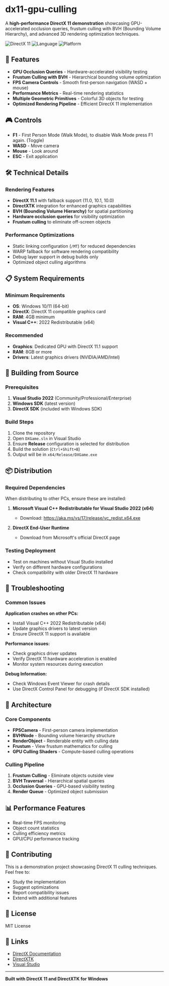 # dx11-gpu-culling

A **high-performance DirectX 11 demonstration** showcasing GPU-accelerated occlusion queries, frustum culling with BVH (Bounding Volume Hierarchy), and advanced 3D rendering optimization techniques.

![DirectX 11](https://img.shields.io/badge/DirectX-11-blue.svg)
![Language](https://img.shields.io/badge/Language-C++-orange.svg)
![Platform](https://img.shields.io/badge/Platform-Windows-lightgrey.svg)

## 🚀 Features

- **GPU Occlusion Queries** - Hardware-accelerated visibility testing
- **Frustum Culling with BVH** - Hierarchical bounding volume optimization
- **FPS Camera Controls** - Smooth first-person navigation (WASD + mouse)
- **Performance Metrics** - Real-time rendering statistics
- **Multiple Geometric Primitives** - Colorful 3D objects for testing
- **Optimized Rendering Pipeline** - Efficient DirectX 11 implementation

## 🎮 Controls

- **F1** - First Person Mode (Walk Mode), to disable Walk Mode press F1 again. (Toggle)
- **WASD** - Move camera
- **Mouse** - Look around
- **ESC** - Exit application

## 🛠️ Technical Details

### Rendering Features
- **DirectX 11.1** with fallback support (11.0, 10.1, 10.0)
- **DirectXTK** integration for enhanced graphics capabilities
- **BVH (Bounding Volume Hierarchy)** for spatial partitioning
- **Hardware occlusion queries** for visibility optimization
- **Frustum culling** to eliminate off-screen objects

### Performance Optimizations
- Static linking configuration (`/MT`) for reduced dependencies
- WARP fallback for software rendering compatibility
- Debug layer support in debug builds only
- Optimized object culling algorithms

## 📋 System Requirements

### Minimum Requirements
- **OS**: Windows 10/11 (64-bit)
- **DirectX**: DirectX 11 compatible graphics card
- **RAM**: 4GB minimum
- **Visual C++**: 2022 Redistributable (x64)

### Recommended
- **Graphics**: Dedicated GPU with DirectX 11.1 support
- **RAM**: 8GB or more
- **Drivers**: Latest graphics drivers (NVIDIA/AMD/Intel)

## 🔧 Building from Source

### Prerequisites
1. **Visual Studio 2022** (Community/Professional/Enterprise)
2. **Windows SDK** (latest version)
3. **DirectX SDK** (included with Windows SDK)

### Build Steps
1. Clone the repository
2. Open `DXGame.sln` in Visual Studio
3. Ensure **Release** configuration is selected for distribution
4. Build the solution (`Ctrl+Shift+B`)
5. Output will be in `x64/Release/DXGame.exe`

## 📦 Distribution

### Required Dependencies
When distributing to other PCs, ensure these are installed:

1. **Microsoft Visual C++ Redistributable for Visual Studio 2022 (x64)**
   - Download: https://aka.ms/vs/17/release/vc_redist.x64.exe

2. **DirectX End-User Runtime**
   - Download from Microsoft's official DirectX page

### Testing Deployment
- Test on machines without Visual Studio installed
- Verify on different hardware configurations
- Check compatibility with older DirectX 11 hardware

## 🐛 Troubleshooting

### Common Issues

**Application crashes on other PCs:**
- Install Visual C++ 2022 Redistributable (x64)
- Update graphics drivers to latest version
- Ensure DirectX 11 support is available

**Performance issues:**
- Check graphics driver updates
- Verify DirectX 11 hardware acceleration is enabled
- Monitor system resources during execution

**Debug Information:**
- Check Windows Event Viewer for crash details
- Use DirectX Control Panel for debugging (if DirectX SDK installed)

## 🧪 Architecture

### Core Components
- **FPSCamera** - First-person camera implementation
- **BVHNode** - Bounding volume hierarchy structure
- **RenderObject** - Renderable entity with culling data
- **Frustum** - View frustum mathematics for culling
- **GPU Culling Shaders** - Compute-based culling operations

### Culling Pipeline
1. **Frustum Culling** - Eliminate objects outside view
2. **BVH Traversal** - Hierarchical spatial queries
3. **Occlusion Queries** - GPU-based visibility testing
4. **Render Queue** - Optimized object submission

## 📊 Performance Features

- Real-time FPS monitoring
- Object count statistics  
- Culling efficiency metrics
- GPU/CPU performance tracking

## 🤝 Contributing

This is a demonstration project showcasing DirectX 11 culling techniques. Feel free to:
- Study the implementation
- Suggest optimizations
- Report compatibility issues
- Extend with additional features

## 📄 License

MIT License

## 🔗 Links

- [DirectX Documentation](https://docs.microsoft.com/en-us/windows/win32/directx)
- [DirectXTK](https://github.com/Microsoft/DirectXTK)
- [Visual Studio](https://visualstudio.microsoft.com/)

---

**Built with DirectX 11 and DirectXTK for Windows**
